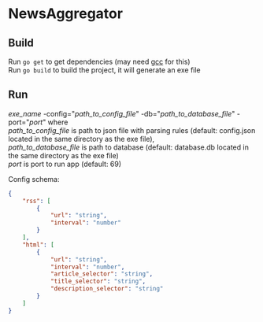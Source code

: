 # NewsAggregator

## Build

Run `go get` to get dependencies (may need [gcc](http://tdm-gcc.tdragon.net/download) for this)  
Run `go build` to build the project, it will generate an exe file

## Run

*exe_name* -config="*path_to_config_file*" -db="*path_to_database_file*" -port="*port*"
where  
*path_to_config_file* is path to json file with parsing rules (default: config.json located in the same directory as the exe file),  
*path_to_database_file* is path to database (default: database.db located in the same directory as the exe file)  
*port* is port to run app (default: 69)  

Config schema:  
```json
{  
    "rss": [  
        {  
            "url": "string",  
            "interval": "number"  
        }  
    ],  
    "html": [  
        {  
            "url": "string",  
            "interval": "number",  
            "article_selector": "string",  
            "title_selector": "string",  
            "description_selector": "string"  
        }  
    ]  
}
```